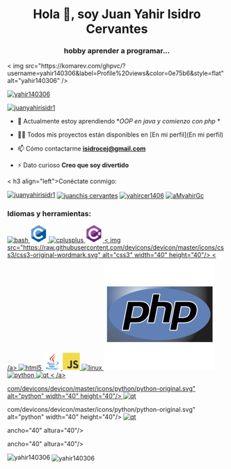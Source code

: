 <h1 align="center">Hola 👋, soy Juan Yahir Isidro Cervantes</h1>
<h3 align="center">hobby aprender a programar...</h3>

<p align="left"> < img src="https://komarev.com/ghpvc/?username=yahir140306&label=Profile%20views&color=0e75b6&style=flat" alt="yahir140306" /> </p>

<p align="left"> <a href= "https://github.com/ryo-ma/github-profile-trofeo"><img src="https://github-profile-trofeo.vercel.app/?username=yahir140306" alt="yahir140306" / ></a> </p>

<p align="left"> <a href="https://twitter.com/juanyahirisidr1" target="blank"><img src="https://img.escudos .io/twitter/follow/juanyahirisidr1?logo=twitter&style=for-the-badge" alt="juanyahirisidr1" /></a> </p>

- 🌱 Actualmente estoy aprendiendo **OOP en java y comienzo con php* *

- 👨‍💻 Todos mis proyectos están disponibles en [En mi perfil](En mi perfil)

- 📫 Cómo contactarme **isidrocej@gmail.com**

- ⚡ Dato curioso **Creo que soy divertido**

< h3 align="left">Conéctate conmigo:</h3>
<p align="left">
<a href="https://twitter.com/juanyahirisidr1" target="blank"><img align="center " src="https://raw.githubusercontent.com/rahuldkjain/github-profile-readme-generator/master/src/images/icons/Social/twitter.svg" alt="juanyahirisidr1" height="30" width= "40" /></a>
<a href="https://fb.com/juanchis cervantes" target="blank"><img align="center" src="https://raw.githubusercontent.com/rahuldkjain/github-profile-readme-generator/master/src/images/icons/Social/facebook.svg" alt="juanchis cervantes" height="30" width="40" /></a>
<a href="https://instagram.com/yahircer1406" target="blank"><img align="center" src="https://raw.githubusercontent.com/rahuldkjain/github-profile-readme-generator /master/src/images/icons/Social/instagram.svg" alt="yahircer1406" height="30" width="40" /></a>
<a href="https://discord.gg/aMyahirGc " target="en blanco"><img align="center" src="https://raw.githubusercontent.com/rahuldkjain/github-profile-readme-generator/master/src/images/icons/Social/discord.svg " alt="aMyahirGc" height="30" width="40" /></a>
</p>

<h3 align="left">Idiomas y herramientas:</h3>
<p align="left"> <a href="https://www.gnu.org/software/bash/" target="_blank" rel="noreferrer"> <img src="https://www. vectorlogo.zone/logos/gnu_bash/gnu_bash-icon.svg" alt="bash" width="40" height="40"/> </a> <a href="https://www.cprogramming.com/ " target="_blank" rel="noreferrer"> <img src="https://raw.githubusercontent.com/devicons/devicon/master/icons/c/c-original.svg" alt="c" width= "40" height="40"/> </a> <a href="https://www.w3schools.com/cpp/" target="_blank" rel="noreferrer"> <img src="https: //raw.githubusercontent.com/devicons/devicon/master/icons/cplusplus/cplusplus-original.svg" alt="cplusplus" width="40" height="40"/> </a> <a href="https://www. w3schools.com/cs/" target="_blank" rel="noreferrer"> <img src="https://raw.githubusercontent.com/devicons/devicon/master/icons/csharp/csharp-original.svg" alt ="csharp" width="40" height="40"/> </a> <a href="https://www.w3schools.com/css/" target="_blank" rel="noreferrer"> < img src="https://raw.githubusercontent.com/devicons/devicon/master/icons/css3/css3-original-wordmark.svg" alt="css3" width="40" height="40"/> < /a><a href="https://www.w3.org/html/" target="_blank" rel="noreferrer"> <img src="https://raw.githubusercontent.com/devicons/devicon/master/ iconos/html5/html5-original-wordmark.svg" alt="html5" width="40" height="40"/> </a> <a href="https://www.java.com" target= "_blank" rel="noreferrer"> <img src="https://raw.githubusercontent.com/devicons/devicon/master/icons/java/java-original.svg" alt="java" width="40" height="40"/> </a> <a href="https://developer.mozilla.org/en-US/docs/Web/JavaScript" target="_blank" rel="noreferrer"> <img src ="https://raw.githubusercontent.com/devicons/devicon/master/icons/javascript/javascript-original.svg" alt="javascript" width="40" height="40"/> </a> <a href ="https://www.linux.org/" target="_blank" rel="noreferrer"> <img src="https://raw.githubusercontent.com/devicons/devicon/master/icons/linux/linux -original.svg" alt="linux" width="40" height="40"/> </a> <a href="https://www.php.net" target="_blank" rel="noreferrer "> <img src="https://raw.githubusercontent.com/devicons/devicon/master/icons/php/php-original.svg" alt="php" ancho="40" alto="40"/> </a><a href="https://www.python.org" target="_blank" rel="noreferrer"> <img src="https://raw.githubusercontent.com/devicons/devicon/master/icons/python /python-original.svg" alt="python" width="40" height="40"/> </a> <a href="https://www.qt.io/" target="_blank" rel ="noreferrer"> <img src="https://upload.wikimedia.org/wikipedia/commons/0/0b/Qt_logo_2016.svg" alt="qt" width="40" height="40"/> < /a> </p>com/devicons/devicon/master/icons/python/python-original.svg" alt="python" width="40" height="40"/> </a> <a href="https://www. qt.io/" target="_blank" rel="noreferrer"> <img src="https://upload.wikimedia.org/wikipedia/commons/0/0b/Qt_logo_2016.svg" alt="qt" width= "40" altura="40"/> </a> </p>com/devicons/devicon/master/icons/python/python-original.svg" alt="python" width="40" height="40"/> </a> <a href="https://www. qt.io/" target="_blank" rel="noreferrer"> <img src="https://upload.wikimedia.org/wikipedia/commons/0/0b/Qt_logo_2016.svg" alt="qt" width= "40" altura="40"/> </a> </p>ancho="40" altura="40"/> </a> </p>ancho="40" altura="40"/> </a> </p>

<p><img align="left" src="https://github-readme-stats.vercel.app/api/top-langs?username=yahir140306&show_icons=true&locale=en&layout=compact" alt="yahir140306" /> </p>

<p> <img align="center" src="https://github-readme-stats.vercel.app/api?username=yahir140306&show_icons=true&locale=en" alt="yahir140306" /> </p>

